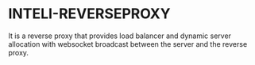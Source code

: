 # INTELI-REVERSEPROXY
It is a reverse proxy that provides load balancer and dynamic server allocation with websocket broadcast between the server and the reverse proxy.
